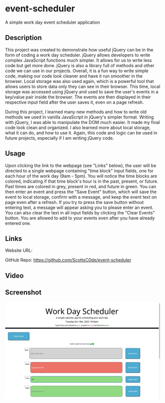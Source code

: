 # event-scheduler
A simple work day event scheduler application

## Description

This project was created to demonstrate how useful jQuery can be in the form of coding a work day scheduler. jQuery allows developers to write complex JavaScript functions much simpler. It allows for us to write less code but get more done. jQuery is also a library full of methods and other code we can use in our projects. Overall, it is a fun way to write simple code, making our code look cleaner and have it run smoother in the browser. Local storage was also used again, which is a powerful tool that allows users to store data only they can see in their browser. This time, local storage was accessed using jQuery and used to save the user's events in a key/value pair inside the browser. The events are then displayed in their respective input field after the user saves it, even on a page refresh.

During this project, I learned many new methods and how to write old methods we used in vanilla JavaScript in jQuery's simpler format. Writing with jQuery, I was able to manipulate the DOM much easier. It made my final code look clean and organized. I also learned more about local storage, what it can do, and how to use it. Again, this code and logic can be used in future projects, especially if I am writing jQuery code.

## Usage

Upon clicking the link to the webpage (see "Links" below), the user will be directed to a single webpage containing "time block" input fields, one for each hour of the work day (9am - 5pm). You will notice the time blocks are colored, indicating if that time block's hour is in the past, present, or future. Past times are colored in grey, present in red, and future in green. You can then enter an event and press the "Save Event" button, which will save the event to local storage, confirm with a message, and keep the event text on page even after a refresh. If you try to press the save button without entering text, a message will appear asking you to please enter an event. You can also clear the text in all input fields by clicking the "Clear Events" button. You are allowed to add to your events even after you have already entered one.

## Links

Website URL: 

GitHub Repo: https://github.com/ScottsC0de/event-scheduler

## Video 

## Screenshot

![alt text](assets/img/site-pic.png)